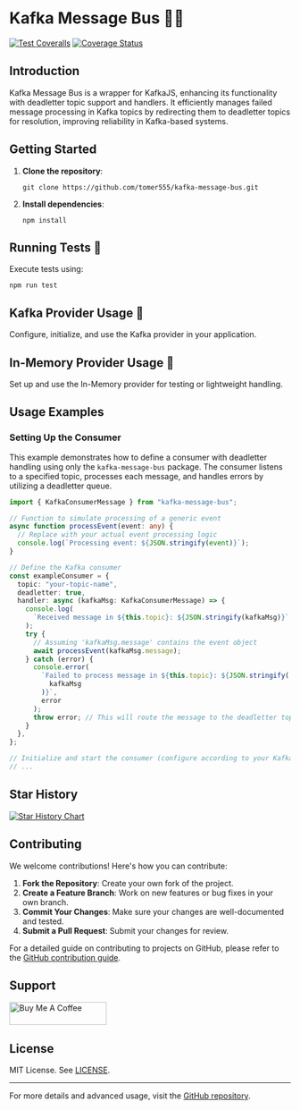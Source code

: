 # Kafka Message Bus 🚌✨

[![Test Coveralls](https://github.com/tomer555/kafka-message-bus/actions/workflows/test.yml/badge.svg?branch=master)](https://github.com/tomer555/kafka-message-bus/actions/workflows/test.yml)
[![Coverage Status](https://coveralls.io/repos/github/open-source-ts/kafka-message-bus/badge.svg?branch=master)](https://coveralls.io/github/open-source-ts/kafka-message-bus?branch=master)

## Introduction

Kafka Message Bus is a wrapper for KafkaJS, enhancing its functionality with deadletter topic support and handlers. It efficiently manages failed message processing in Kafka topics by redirecting them to deadletter topics for resolution, improving reliability in Kafka-based systems.

## Getting Started

1. **Clone the repository**:
   ```
   git clone https://github.com/tomer555/kafka-message-bus.git
   ```
2. **Install dependencies**:
   ```
   npm install
   ```

## Running Tests 🧪

Execute tests using:

```
npm run test
```

## Kafka Provider Usage 📡

Configure, initialize, and use the Kafka provider in your application.

## In-Memory Provider Usage 🧠

Set up and use the In-Memory provider for testing or lightweight handling.

## Usage Examples

### Setting Up the Consumer

This example demonstrates how to define a consumer with deadletter handling using only the `kafka-message-bus` package. The consumer listens to a specified topic, processes each message, and handles errors by utilizing a deadletter queue.

```typescript
import { KafkaConsumerMessage } from "kafka-message-bus";

// Function to simulate processing of a generic event
async function processEvent(event: any) {
  // Replace with your actual event processing logic
  console.log(`Processing event: ${JSON.stringify(event)}`);
}

// Define the Kafka consumer
const exampleConsumer = {
  topic: "your-topic-name",
  deadletter: true,
  handler: async (kafkaMsg: KafkaConsumerMessage) => {
    console.log(
      `Received message in ${this.topic}: ${JSON.stringify(kafkaMsg)}`
    );
    try {
      // Assuming 'kafkaMsg.message' contains the event object
      await processEvent(kafkaMsg.message);
    } catch (error) {
      console.error(
        `Failed to process message in ${this.topic}: ${JSON.stringify(
          kafkaMsg
        )}`,
        error
      );
      throw error; // This will route the message to the deadletter topic
    }
  },
};

// Initialize and start the consumer (configure according to your Kafka setup)
// ...
```

## Star History

<a href="https://star-history.com/#tomer555/kafka-message-bus&Date">
  <picture>
    <source media="(prefers-color-scheme: dark)" srcset="https://api.star-history.com/svg?repos=tomer555/kafka-message-bus&type=Date&theme=dark" />
    <source media="(prefers-color-scheme: light)" srcset="https://api.star-history.com/svg?repos=tomer555/kafka-message-bus&type=Date" />
    <img alt="Star History Chart" src="https://api.star-history.com/svg?repos=tomer555/kafka-message-bus&type=Date" />
  </picture>
</a>

## Contributing

We welcome contributions! Here's how you can contribute:

1. **Fork the Repository**: Create your own fork of the project.
2. **Create a Feature Branch**: Work on new features or bug fixes in your own branch.
3. **Commit Your Changes**: Make sure your changes are well-documented and tested.
4. **Submit a Pull Request**: Submit your changes for review.

For a detailed guide on contributing to projects on GitHub, please refer to the [GitHub contribution guide](https://docs.github.com/en/get-started/quickstart/contributing-to-projects).

## Support

<a href="https://www.buymeacoffee.com/app/tomer196112" target="_blank"><img src="https://cdn.buymeacoffee.com/buttons/v2/default-yellow.png" alt="Buy Me A Coffee" style="height: 41px !important;width: 174px !important;" ></a>

## License

MIT License. See [LICENSE](LICENSE).

---

For more details and advanced usage, visit the [GitHub repository](https://github.com/tomer555/kafka-message-bus).
